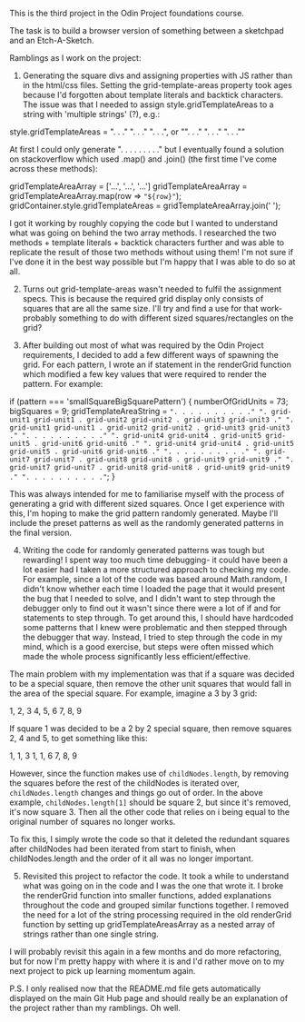 This is the third project in the Odin Project foundations course.

The task is to build a browser version of something between a sketchpad and an Etch-A-Sketch.

Ramblings as I work on the project:

1. Generating the square divs and assigning properties with JS rather than in the html/css files. Setting the grid-template-areas property took ages because I'd forgotten about template literals and backtick characters. The issue was that I needed to assign style.gridTemplateAreas to a string with 'multiple strings' (?), e.g.:

style.gridTemplateAreas =
  ". . ."
  ". . ."
  ". . .", or "". . ." ". . ." ". . .""

At first I could only generate ". . . . . . . . ." but I eventually found a solution on stackoverflow which used .map() and .join() (the first time I've come across these methods): 

gridTemplateAreaArray = ['...', '...', '...']
gridTemplateAreaArray = gridTemplateAreaArray.map(row => `"${row}"`);
gridContainer.style.gridTemplateAreas = gridTemplateAreaArray.join(' ');

I got it working by roughly copying the code but I wanted to understand what was going on behind the two array methods. I researched the two methods + template literals + backtick characters further and was able to replicate the result of those two methods without using them! I'm not sure if I've done it in the best way possible but I'm happy that I was able to do so at all.

2. Turns out grid-template-areas wasn't needed to fulfil the assignment specs. This is because the required grid display only consists of squares that are all the same size. I'll try and find a use for that work- probably something to do with different sized squares/rectangles on the grid?

3. After building out most of what was required by the Odin Project requirements, I decided to add a few different ways of spawning the grid. For each pattern, I wrote an if statement in the renderGrid function which modified a few key values that were required to render the pattern. For example:

if (pattern === 'smallSquareBigSquarePattern') {
  numberOfGridUnits = 73;
  bigSquares = 9;
  gridTemplateAreaString =
    `". . . . . . . . . ."
    ". grid-unit1 grid-unit1 . grid-unit2 grid-unit2 . grid-unit3 grid-unit3 ."
    ". grid-unit1 grid-unit1 . grid-unit2 grid-unit2 . grid-unit3 grid-unit3 ."
    ". . . . . . . . . ."
    ". grid-unit4 grid-unit4 . grid-unit5 grid-unit5 . grid-unit6 grid-unit6 ."
    ". grid-unit4 grid-unit4 . grid-unit5 grid-unit5 . grid-unit6 grid-unit6 ."
    ". . . . . . . . . ."
    ". grid-unit7 grid-unit7 . grid-unit8 grid-unit8 . grid-unit9 grid-unit9 ."
    ". grid-unit7 grid-unit7 . grid-unit8 grid-unit8 . grid-unit9 grid-unit9 ."
    ". . . . . . . . . ."`;
}

This was always intended for me to familiarise myself with the process of generating a grid with different sized squares. Once I get experience with this, I'm hoping to make the grid pattern randomly generated. Maybe I'll include the preset patterns as well as the randomly generated patterns in the final version.

4. Writing the code for randomly generated patterns was tough but rewarding! I spent way too much time debugging- it could have been a lot easier had I taken a more structured approach to checking my code. For example, since a lot of the code was based around Math.random, I didn't know whether each time I loaded the page that it would present the bug that I needed to solve, and I didn't want to step through the debugger only to find out it wasn't since there were a lot of if and for statements to step through. To get around this, I should have hardcoded some patterns that I knew were problematic and then stepped through the debugger that way. Instead, I tried to step through the code in my mind, which is a good exercise, but steps were often missed which made the whole process significantly less efficient/effective. 

The main problem with my implementation was that if a square was decided to be a special square, then remove the other unit squares that would fall in the area of the special square. For example, imagine a 3 by 3 grid:

1, 2, 3
4, 5, 6
7, 8, 9

If square 1 was decided to be a 2 by 2 special square, then remove squares 2, 4 and 5, to get something like this:

1, 1, 3
1, 1, 6
7, 8, 9

However, since the function makes use of `childNodes.length`, by removing the squares before the rest of the childNodes is iterated over, `childNodes.length` changes and things go out of order. In the above example, `childNodes.length[1]` should be square 2, but since it's removed, it's now square 3. Then all the other code that relies on i being equal to the original number of squares no longer works.

To fix this, I simply wrote the code so that it deleted the redundant squares after childNodes had been iterated from start to finish, when childNodes.length and the order of it all was no longer important.

5. Revisited this project to refactor the code. It took a while to understand what was going on in the code and I was the one that wrote it. I broke the renderGrid function into smaller functions, added explanations throughout the code and grouped similar functions together. I removed the need for a lot of the string processing required in the old renderGrid function by setting up gridTemplateAreasArray as a nested array of strings rather than one single string.

I will probably revisit this again in a few months and do more refactoring, but for now I'm pretty happy with where it is and I'd rather move on to my next project to pick up learning momentum again.

P.S. I only realised now that the README.md file gets automatically displayed on the main Git Hub page and should really be an explanation of the project rather than my ramblings. Oh well.